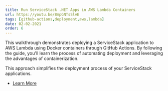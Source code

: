 ```yaml
---
title: Run ServiceStack .NET Apps in AWS Lambda Containers
url: https://youtu.be/8mpGNTsSlvE
tags: [github-actions,deployment,aws,lambda]
date: 02-02-2021
order: 6
---
```


This walkthrough demonstrates deploying a ServiceStack application to AWS Lambda using Docker containers through GitHub Actions. 
By following the guide, you'll learn the process of automating deployment and leveraging the advantages of containerization. 

This approach simplifies the deployment process of your ServiceStack applications.

 - [Learn More](https://docs.servicestack.net/templates-aws)
